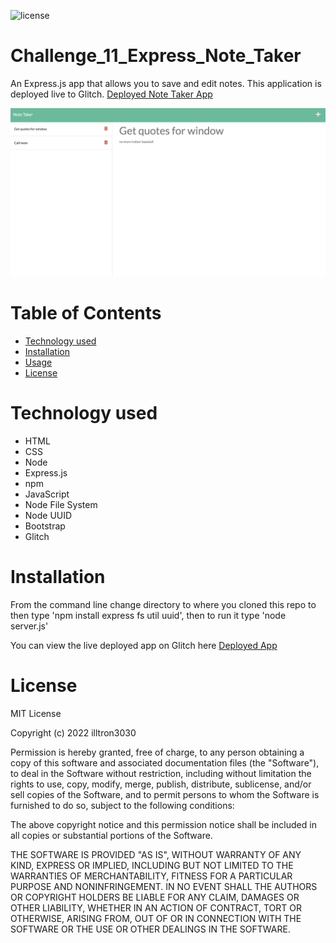 ![license](https://img.shields.io/static/v1?label=license&message=MIT&color=brightgreen)

# Challenge_11_Express_Note_Taker
An Express.js app that allows you to save and edit notes.  This application is deployed live to Glitch. [Deployed Note Taker App ](https://purple-shore-throne.glitch.me)

![SCREENSHOT](public/assets/images/imageOne.png)


# Table of Contents 

* [Technology used](#Technology%20used)
* [Installation](#Installation)
* [Usage](#Usage)
* [License](#License)


# Technology used

* HTML
* CSS
* Node
* Express.js
* npm
* JavaScript
* Node File System 
* Node UUID
* Bootstrap
* Glitch

# Installation 

From the command line change directory to where you cloned this repo to then type 'npm install express fs util uuid', then to run it type 'node server.js'

You can view the live deployed app on Glitch here [Deployed App ](https://purple-shore-throne.glitch.me)


# License
MIT License

Copyright (c) 2022 illtron3030

Permission is hereby granted, free of charge, to any person obtaining a copy 
of this software and associated documentation files (the "Software"), to deal
in the Software without restriction, including without limitation the rights
to use, copy, modify, merge, publish, distribute, sublicense, and/or sell
copies of the Software, and to permit persons to whom the Software is
furnished to do so, subject to the following conditions:

The above copyright notice and this permission notice shall be included in all
copies or substantial portions of the Software.

THE SOFTWARE IS PROVIDED "AS IS", WITHOUT WARRANTY OF ANY KIND, EXPRESS OR
IMPLIED, INCLUDING BUT NOT LIMITED TO THE WARRANTIES OF MERCHANTABILITY,
FITNESS FOR A PARTICULAR PURPOSE AND NONINFRINGEMENT. IN NO EVENT SHALL THE
AUTHORS OR COPYRIGHT HOLDERS BE LIABLE FOR ANY CLAIM, DAMAGES OR OTHER
LIABILITY, WHETHER IN AN ACTION OF CONTRACT, TORT OR OTHERWISE, ARISING FROM,
OUT OF OR IN CONNECTION WITH THE SOFTWARE OR THE USE OR OTHER DEALINGS IN THE
SOFTWARE.


